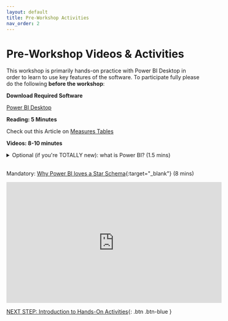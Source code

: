 ```yaml
---
layout: default
title: Pre-Workshop Activities
nav_order: 2
---
```

# Pre-Workshop Videos & Activities

This workshop is primarily hands-on practice with Power BI Desktop in order to learn to use key features of the software. To participate fully please do the following **before the workshop**:

**Download Required Software**

[Power BI Desktop](https://www.microsoft.com/en-us/power-platform/products/power-bi/downloads)

**Reading: 5 Minutes**

Check out this Article on [Measures Tables](https://exceleratorbi.com.au/measure-tables-in-power-bi/)

**Videos: 8-10 minutes**<br>
<details><summary>Optional (if you're TOTALLY new): what is Power BI? (1.5 mins)</summary>
<iframe width="560" height="315" src="https://www.youtube.com/embed/yKTSLffVGbk?si=oUGQeG5sxlrbvh_c" title="YouTube video player" frameborder="0" allow="accelerometer; autoplay; clipboard-write; encrypted-media; gyroscope; picture-in-picture; web-share" referrerpolicy="strict-origin-when-cross-origin" allowfullscreen></iframe></details>

<br>

Mandatory: [Why Power BI loves a Star Schema](https://youtu.be/vZndrBBPiQc?si=M7xOf0pfZNNk8gN2){:target="_blank"} (8 mins)

<iframe width="560" height="315" src="https://www.youtube.com/embed/vZndrBBPiQc?si=PJsYiNkGSjKuL2Xi" title="YouTube video player" frameborder="0" allow="accelerometer; autoplay; clipboard-write; encrypted-media; gyroscope; picture-in-picture; web-share" referrerpolicy="strict-origin-when-cross-origin" allowfullscreen></iframe>

[NEXT STEP: Introduction to Hands-On Activities](workshop-activities.md){: .btn .btn-blue }

